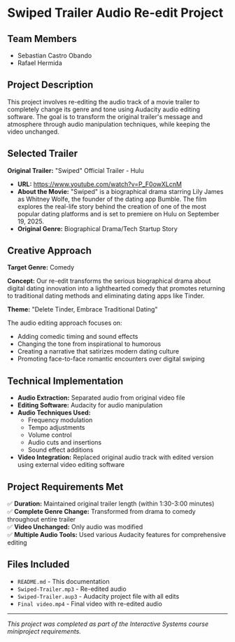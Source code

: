 # Swiped Trailer Audio Re-edit Project

## Team Members
- Sebastian Castro Obando
- Rafael Hermida

## Project Description

This project involves re-editing the audio track of a movie trailer to completely change its genre and tone using Audacity audio editing software. The goal is to transform the original trailer's message and atmosphere through audio manipulation techniques, while keeping the video unchanged.

## Selected Trailer

**Original Trailer:** "Swiped" Official Trailer - Hulu
- **URL:** https://www.youtube.com/watch?v=P_F0owXLcnM
- **About the Movie:** "Swiped" is a biographical drama starring Lily James as Whitney Wolfe, the founder of the dating app Bumble. The film explores the real-life story behind the creation of one of the most popular dating platforms and is set to premiere on Hulu on September 19, 2025.
- **Original Genre:** Biographical Drama/Tech Startup Story

## Creative Approach

**Target Genre:** Comedy

**Concept:** Our re-edit transforms the serious biographical drama about digital dating innovation into a lighthearted comedy that promotes returning to traditional dating methods and eliminating dating apps like Tinder.

**Theme:** "Delete Tinder, Embrace Traditional Dating"

The audio editing approach focuses on:
- Adding comedic timing and sound effects
- Changing the tone from inspirational to humorous
- Creating a narrative that satirizes modern dating culture
- Promoting face-to-face romantic encounters over digital swiping

## Technical Implementation

- **Audio Extraction:** Separated audio from original video file
- **Editing Software:** Audacity for audio manipulation
- **Audio Techniques Used:**
  - Frequency modulation
  - Tempo adjustments
  - Volume control
  - Audio cuts and insertions
  - Sound effect additions
- **Video Integration:** Replaced original audio track with edited version using external video editing software

## Project Requirements Met

✅ **Duration:** Maintained original trailer length (within 1:30-3:00 minutes)  
✅ **Complete Genre Change:** Transformed from drama to comedy throughout entire trailer  
✅ **Video Unchanged:** Only audio was modified  
✅ **Multiple Audio Tools:** Used various Audacity features for comprehensive editing  

## Files Included

- `README.md` - This documentation
- `Swiped-Trailer.mp3` - Re-edited audio
- `Swiped-Trailer.aup3` - Audacity project file with all edits
- `Final video.mp4` - Final video with re-edited audio


---

*This project was completed as part of the Interactive Systems course miniproject requirements.*   
